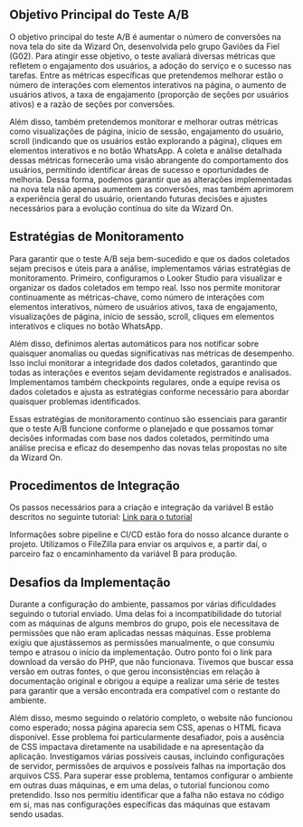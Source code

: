 
## Objetivo Principal do Teste A/B

O objetivo principal do teste A/B é aumentar o número de conversões na nova tela do site da Wizard On, desenvolvida pelo grupo Gaviões da Fiel (G02). Para atingir esse objetivo, o teste avaliará diversas métricas que refletem o engajamento dos usuários, a adoção do serviço e o sucesso nas tarefas. Entre as métricas específicas que pretendemos melhorar estão o número de interações com elementos interativos na página, o aumento de usuários ativos, a taxa de engajamento (proporção de seções por usuários ativos) e a razão de seções por conversões.

Além disso, também pretendemos monitorar e melhorar outras métricas como visualizações de página, início de sessão, engajamento do usuário, scroll (indicando que os usuários estão explorando a página), cliques em elementos interativos e no botão WhatsApp. A coleta e análise detalhada dessas métricas fornecerão uma visão abrangente do comportamento dos usuários, permitindo identificar áreas de sucesso e oportunidades de melhoria. Dessa forma, podemos garantir que as alterações implementadas na nova tela não apenas aumentem as conversões, mas também aprimorem a experiência geral do usuário, orientando futuras decisões e ajustes necessários para a evolução contínua do site da Wizard On.

## Estratégias de Monitoramento

Para garantir que o teste A/B seja bem-sucedido e que os dados coletados sejam precisos e úteis para a análise, implementamos várias estratégias de monitoramento. Primeiro, configuramos o Looker Studio para visualizar e organizar os dados coletados em tempo real. Isso nos permite monitorar continuamente as métricas-chave, como número de interações com elementos interativos, número de usuários ativos, taxa de engajamento, visualizações de página, início de sessão, scroll, cliques em elementos interativos e cliques no botão WhatsApp.

Além disso, definimos alertas automáticos para nos notificar sobre quaisquer anomalias ou quedas significativas nas métricas de desempenho. Isso inclui monitorar a integridade dos dados coletados, garantindo que todas as interações e eventos sejam devidamente registrados e analisados. Implementamos também checkpoints regulares, onde a equipe revisa os dados coletados e ajusta as estratégias conforme necessário para abordar quaisquer problemas identificados.

Essas estratégias de monitoramento contínuo são essenciais para garantir que o teste A/B funcione conforme o planejado e que possamos tomar decisões informadas com base nos dados coletados, permitindo uma análise precisa e eficaz do desempenho das novas telas propostas no site da Wizard On.

## Procedimentos de Integração

Os passos necessários para a criação e integração da variável B estão descritos no seguinte tutorial:
[Link para o tutorial](https://github.com/Inteli-College/2024-1B-T04-SI10-G02/blob/main/document/Sprint%2004/20240503-M10-documentacao_tecnica_landing_page_wizardon_v1%20(1).pdf)

Informações sobre pipeline e CI/CD estão fora do nosso alcance durante o projeto. Utilizamos o FileZilla para enviar os arquivos e, a partir daí, o parceiro faz o encaminhamento da variável B para produção.

## Desafios da Implementação

Durante a configuração do ambiente, passamos por várias dificuldades seguindo o tutorial enviado. Uma delas foi a incompatibilidade do tutorial com as máquinas de alguns membros do grupo, pois ele necessitava de permissões que não eram aplicadas nessas máquinas. Esse problema exigiu que ajustássemos as permissões manualmente, o que consumiu tempo e atrasou o início da implementação. Outro ponto foi o link para download da versão do PHP, que não funcionava. Tivemos que buscar essa versão em outras fontes, o que gerou inconsistências em relação à documentação original e obrigou a equipe a realizar uma série de testes para garantir que a versão encontrada era compatível com o restante do ambiente.

Além disso, mesmo seguindo o relatório completo, o website não funcionou como esperado; nossa página aparecia sem CSS, apenas o HTML ficava disponível. Esse problema foi particularmente desafiador, pois a ausência de CSS impactava diretamente na usabilidade e na apresentação da aplicação. Investigamos várias possíveis causas, incluindo configurações de servidor, permissões de arquivos e possíveis falhas na importação dos arquivos CSS. Para superar esse problema, tentamos configurar o ambiente em outras duas máquinas, e em uma delas, o tutorial funcionou como pretendido. Isso nos permitiu identificar que a falha não estava no código em si, mas nas configurações específicas das máquinas que estavam sendo usadas.
